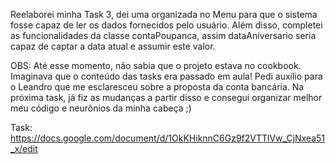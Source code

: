 Reelaborei minha Task 3, dei uma organizada no Menu para que o sistema fosse capaz de ler os dados fornecidos pelo usuário.
Além disso, completei as funcionalidades da classe contaPoupanca, assim dataAniversario seria capaz de captar a data atual e assumir este valor.

OBS: Até esse momento, não sabia que o projeto estava no cookbook. Imaginava que o conteúdo das tasks era passado em aula! Pedi auxílio para o Leandro que me esclaresceu sobre a proposta
da conta bancária. Na próxima task, já fiz as mudanças a partir disso e consegui organizar melhor meu código e neurônios da minha cabeça ;)

Task: https://docs.google.com/document/d/1OkKHiknnC6Gz9f2VTTlVw_CjNxea51_x/edit

